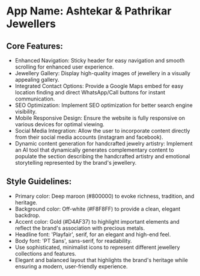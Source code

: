 # **App Name**: Ashtekar & Pathrikar Jewellers

## Core Features:

- Enhanced Navigation: Sticky header for easy navigation and smooth scrolling for enhanced user experience.
- Jewellery Gallery: Display high-quality images of jewellery in a visually appealing gallery.
- Integrated Contact Options: Provide a Google Maps embed for easy location finding and direct WhatsApp/Call buttons for instant communication.
- SEO Optimization: Implement SEO optimization for better search engine visibility.
- Mobile Responsive Design: Ensure the website is fully responsive on various devices for optimal viewing.
- Social Media Integration: Allow the user to incorporate content directly from their social media accounts (instagram and facebook).
- Dynamic content generation for handcrafted jewelry artistry: Implement an AI tool that dynamically generates complementary content to populate the section describing the handcrafted artistry and emotional storytelling represented by the brand's jewellery.

## Style Guidelines:

- Primary color: Deep maroon (#800000) to evoke richness, tradition, and heritage.
- Background color: Off-white (#F8F8FF) to provide a clean, elegant backdrop.
- Accent color: Gold (#D4AF37) to highlight important elements and reflect the brand's association with precious metals.
- Headline font: 'Playfair', serif, for an elegant and high-end feel.
- Body font: 'PT Sans', sans-serif, for readability.
- Use sophisticated, minimalist icons to represent different jewellery collections and features.
- Elegant and balanced layout that highlights the brand's heritage while ensuring a modern, user-friendly experience.